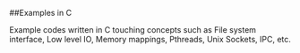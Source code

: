 ##Examples in C

Example codes written in C touching concepts such as File system interface, Low level IO, Memory mappings, Pthreads, Unix Sockets, IPC, etc.
